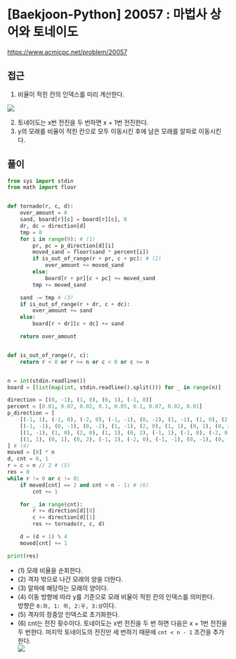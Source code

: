 [Baekjoon-Python] 20057 : 마법사 상어와 토네이도
=
<https://www.acmicpc.net/problem/20057>


접근
--


1. 비율이 적힌 칸의 인덱스를 미리 계산한다.


![](https://blog.kakaocdn.net/dn/ccHaTk/btsDQU1RdgK/KCGXCeJ7xA8BTZqpvvyjmK/img.png)



2. 토네이도는 x번 전진을 두 번하면 x \+ 1번 전진한다.
3. y의 모래를 비율이 적힌 칸으로 모두 이동시킨 후에 남은 모래를 알파로 이동시킨다.


풀이
--



```python
from sys import stdin
from math import floor


def tornado(r, c, d):
    over_amount = 0
    sand, board[r][c] = board[r][c], 0
    dr, dc = direction[d]
    tmp = 0
    for i in range(9): # (1)
        pr, pc = p_direction[d][i]
        moved_sand = floor(sand * percent[i])
        if is_out_of_range(r + pr, c + pc): # (2)
            over_amount += moved_sand
        else:
            board[r + pr][c + pc] += moved_sand
        tmp += moved_sand

    sand -= tmp # (3)
    if is_out_of_range(r + dr, c + dc):
        over_amount += sand
    else:
        board[r + dr][c + dc] += sand

    return over_amount


def is_out_of_range(r, c):
    return r < 0 or r >= n or c < 0 or c >= n


n = int(stdin.readline())
board = [list(map(int, stdin.readline().split())) for _ in range(n)]

direction = [(0, -1), (1, 0), (0, 1), (-1, 0)]
percent = [0.01, 0.07, 0.02, 0.1, 0.05, 0.1, 0.07, 0.02, 0.01]
p_direction = [
    [(-1, 1), (-1, 0), (-2, 0), (-1, -1), (0, -2), (1, -1), (1, 0), (2, 0), (1, 1)],
    [(-1, -1), (0, -1), (0, -2), (1, -1), (2, 0), (1, 1), (0, 1), (0, 2), (-1, 1)],
    [(1, -1), (1, 0), (2, 0), (1, 1), (0, 2), (-1, 1), (-1, 0), (-2, 0), (-1, -1)],
    [(1, 1), (0, 1), (0, 2), (-1, 1), (-2, 0), (-1, -1), (0, -1), (0, -2), (1, -1)],
] # (4)
moved = [0] * n
d, cnt = 0, 1
r = c = n // 2 # (5)
res = 0
while r != 0 or c != 0:
    if moved[cnt] == 2 and cnt < n - 1: # (6)
        cnt += 1

    for _ in range(cnt):
        r += direction[d][0]
        c += direction[d][1]
        res += tornado(r, c, d)

    d = (d + 1) % 4
    moved[cnt] += 1

print(res)
```


* (1\) 모래 비율을 순회한다.
* (2\) 격자 밖으로 나간 모래의 양을 더한다.
* (3\) 알파에 해당하는 모래의 양이다.
* (4\) 이동 방향에 따라 y를 기준으로 모래 비율이 적힌 칸의 인덱스를 의미한다.  
 방향은 `0:좌, 1: 하, 2:우, 3:상`이다.
* (5\) 격자의 정중앙 인덱스로 초기화한다.
* (6\) cnt는 전진 횟수이다. 토네이도는 x번 전진을 두 번 하면 다음은 x \+ 1번 전진을 두 번한다. 마지막 토네이도의 전진만 세 번하기 때문에 `cnt < n - 1` 조건을 추가한다.  
![](https://blog.kakaocdn.net/dn/ZSuWc/btsDJZwxs74/e83tvMNCbKl3Wip3CLJGz0/img.png)
